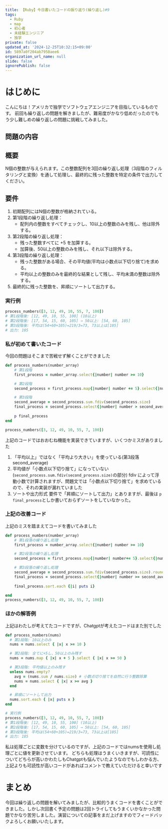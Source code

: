 ```yaml
---
title: 【Ruby】今日書いたコードの振り返り(繰り返し)#9
tags:
  - Ruby
  - map
  - 初心者
  - 未経験エンジニア
  - 独学
private: false
updated_at: '2024-12-25T10:32:15+09:00'
id: 5897a0f204ab7950aee6
organization_url_name: null
slide: false
ignorePublish: false
---
```

# はじめに
こんにちは！アメリカで独学でソフトウェアエンジニアを目指しているものです。
前回も繰り返しの問題を解きましたが、難易度がかなり低めだったのでもう少し難しめの繰り返しの問題に挑戦してみました。

## 問題の内容
## 概要
N個の整数が与えられます。この整数配列を3回の繰り返し処理（3段階のフィルタリングと変換）を通して処理し、最終的に残った整数を特定の条件で出力してください。

## 要件
1. 初期配列にはN個の整数が格納されている。
2. 第1段階の繰り返し処理：
    * 配列内の整数をすべてチェックし、10以上の整数のみを残し、他は除外する。
3. 第2段階の繰り返し処理：
    * 残った整数すべてに +5 を加算する。
    * 加算後、50以上の整数のみを残し、それ以下は除外する。
4. 第3段階の繰り返し処理：
    * 残った整数がある場合、その平均値(平均は小数点以下切り捨て)を求める。
    * 平均以上の整数のみを最終的な結果として残し、平均未満の整数は除外する。
5. 最終的に残った整数を、昇順にソートして出力する。

### 実行例
```ruby
process_numbers([3, 12, 49, 10, 55, 7, 100])  
# 第1段階後: [12, 49, 10, 55, 100] (10以上)
# 第2段階後: [17, 54, 15, 60, 105] → 50以上: [54, 60, 105]
# 第3段階後: 平均は(54+60+105)=219/3=73, 73以上は[105]
# 出力: 105
```

### 私が初めて書いたコード
今回の問題はそこまで苦戦せず解くことができました
```ruby
def process_numbers(number_array)  
    # 第1段階
    first_process = number_array.select{|number| number >= 10}

    # 第2段階
    second_process = first_process.map{|number| number += 5}.select{|number| number >= 50}

    # 第3段階
    second_average = second_process.sum.fdiv(second_process.size)
    final_process = second_process.select{|number| number > second_average}
    
    p final_process
end

process_numbers([3, 12, 49, 10, 55, 7, 100])
```
上記のコードではおおむね機能を実装できていますが、いくつかミスがありました
1. 「平均以上」ではなく「平均より大きい」を使っている(第3段落 second_average)
2. 平均値が「小数点以下切り捨て」になっていない(`second_process.sum.fdiv(second_process.size)`の部分)
fdiv によって浮動小数で計算されますが、問題文では「小数点以下切り捨て」を求めているので、それの実装が漏れていました
3. ソートや出力形式
要件で「昇順にソートして出力」とありますが、最後は `p final_process`としか書いておらずソートをしていなかった。

### 上記の改善コード
上記のミスを踏まえてコードを書いてみました
```ruby
def process_numbers(number_array)  
    # 第1段落の繰り返し処理
    first_process = number_array.select{|number| number >= 10}

    # 第2段落の繰り返し処理
    second_process = first_process.map{|number| number+= 5}.select{|number| number>= 50}

    # 第3段落の繰り返し処理
    second_average = second_process.sum.fdiv(second_process.size).round(half: :down)
    final_process = second_process.select{|number| number >= second_average}
    
    final_process.sort.each {|i| puts i}

end
process_numbers([3, 12, 49, 10, 55, 7, 100])  
```

### ほかの解答例
上記はわたしが考えてたコードですが、Chatgptが考えたコードはまた別でした
```ruby
def process_numbers(nums)
  # 第1段階: 10以上のみ
  nums = nums.select { |x| x >= 10 }

  # 第2段階: 全てに+5し、50以上のみ残す
  nums = nums.map { |x| x + 5 }.select { |x| x >= 50 }

  # 第3段階: 平均値以上のみ残す
  unless nums.empty?
    avg = (nums.sum / nums.size) # 小数点切り捨てを自然に行う整数除算
    nums = nums.select { |x| x >= avg }
  end

  # 昇順にソートして出力
  nums.sort.each { |x| puts x }
end

# 実行例
process_numbers([3, 12, 49, 10, 55, 7, 100])  
# 第1段階後: [12, 49, 10, 55, 100] (10以上)
# 第2段階後: [17, 54, 15, 60, 105] → 50以上: [54, 60, 105]
# 第3段階後: 平均は(54+60+105)=219/3=73, 73以上は[105]
# 出力: 105
```
私は処理ごとに変数を分けているのですが、上記のコードではnumsを使用し処理ごとに値を更新させています。
どちらも処理はうまくいきますが、可読性についてどちらが高いかわたしもChatgptも悩んでいたようなのでもしわかる方、上記よりも可読性が高いコードがあればコメントで教えていただけると幸いです

# まとめ
今回は繰り返しの問題を解いてみましたが、比較的うまくコードを書くことができました。しかし次回書く予定の問題は2回トライしてもうまくいかなかった問題でかなり苦労しました。演習についての記事をまだ上げますのでフィードバックよろしくお願いいたします。
